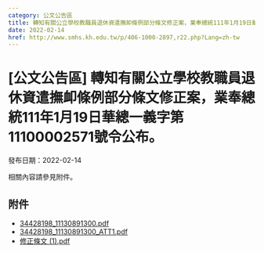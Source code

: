 ```yaml
---
category: 公文公告區
title: 轉知有關公立學校教職員退休資遣撫卹條例部分條文修正案，業奉總統111年1月19日華總一義字第11100002571號令公布。
date: 2022-02-14
href: http://www.smhs.kh.edu.tw/p/406-1000-2897,r22.php?Lang=zh-tw
---
```


# [公文公告區] 轉知有關公立學校教職員退休資遣撫卹條例部分條文修正案，業奉總統111年1月19日華總一義字第11100002571號令公布。

發布日期：2022-02-14

<div><div></div><div>相關內容請參見附件。</div></div>

## 附件

- [34428198_11130891300.pdf](https://www.smhs.kh.edu.tw/var/file/0/1000/attach/84/pta_2606_159692_00672.pdf)
- [34428198_11130891300_ATT1.pdf](https://www.smhs.kh.edu.tw/var/file/0/1000/attach/84/pta_2607_7635798_00672.pdf)
- [修正條文 (1).pdf](https://www.smhs.kh.edu.tw/var/file/0/1000/attach/84/pta_2608_7719613_00672.pdf)

